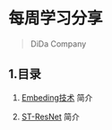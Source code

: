 每周学习分享
===
> DiDa Company

1.目录
---
1. [Embeding技术](./1.Embeding技术/)
    简介
    >

2. [ST-ResNet](./2.ST-ResNet)
    简介
    >